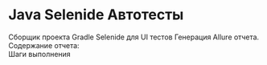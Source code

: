 # Java Selenide Автотесты
Сборщик проекта Gradle
Selenide для UI тестов 
Генерация Allure отчета.  
Содержание отчета:  
Шаги выполнения  
